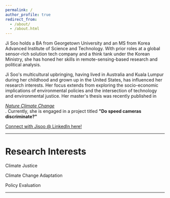```yaml
---
permalink: /
author_profile: true
redirect_from: 
  - /about/
  - /about.html
---
```


Ji Soo holds a BA from Georgetown University and an MS from Korea Advanced Institute of Science and Technology. With prior roles at a global sensor-rich solution tech company and a think tank under the Korean Ministry, she has honed her skills in remote-sensing-based research and political analysis.

Ji Soo's multicultural upbringing, having lived in Australia and Kuala Lumpur during her childhood and grown up in the United States, has influenced her research interests. Her focus extends from exploring the socio-economic implications of environmental policies and the intersection of technology and environmental justice. Her master's thesis was recently published in <div><a href="https://www.nature.com/articles/s41558-024-01980-w"><i>Nature Climate Change</i></a></div>. Currently, she is engaged in a project titled <b>"Do speed cameras discriminate?"</b>

<script src="https://platform.linkedin.com/badges/js/profile.js" async defer type="text/javascript"></script>
<div class="badge-base LI-profile-badge" data-locale="en_US" data-size="large" data-theme="light" data-type="HORIZONTAL" data-vanity="jisoo-k-472323163" data-version="v1"><a class="badge-base__link LI-simple-link" href="www.linkedin.com/in/jisoo-k-472323163">Connect with Jisoo @ LinkedIn here!</a></div>


---

Research Interests
=========

Climate Justice



Climate Change Adaptation



Policy Evaluation



---

